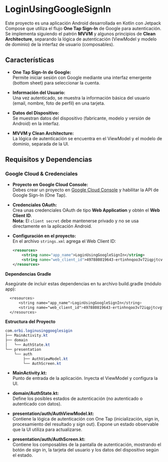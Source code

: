 # LoginUsingGoogleSignIn

Este proyecto es una aplicación Android desarrollada en Kotlin con Jetpack Compose que utiliza el flujo **One Tap Sign-In** de Google para autenticación. Se implementa siguiendo el patrón **MVVM** y algunos principios de **Clean Architecture**, separando la lógica de autenticación (ViewModel y modelo de dominio) de la interfaz de usuario (composables).

## Características

- **One Tap Sign-In de Google:**  
  Permite iniciar sesión con Google mediante una interfaz emergente (bottom sheet) para seleccionar la cuenta.

- **Información del Usuario:**  
  Una vez autenticado, se muestra la información básica del usuario (email, nombre, foto de perfil) en una tarjeta.

- **Datos del Dispositivo:**  
  Se muestran datos del dispositivo (fabricante, modelo y versión de Android) en la interfaz.

- **MVVM y Clean Architecture:**  
  La lógica de autenticación se encuentra en el ViewModel y el modelo de dominio, separada de la UI.

## Requisitos y Dependencias

### Google Cloud & Credenciales

- **Proyecto en Google Cloud Console:**  
  Debes crear un proyecto en [Google Cloud Console](https://console.cloud.google.com/) y habilitar la API de Google Sign-In (One Tap).

- **Credenciales OAuth:**  
  Crea unas credenciales OAuth de tipo **Web Application** y obtén el **Web Client ID**.  
  **Nota:** El `client secret` debe mantenerse privado y no se usa directamente en la aplicación Android.

- **Configuración en el proyecto:**  
  En el archivo `strings.xml` agrega el Web Client ID:
  ```xml
  <resources>
      <string name="app_name">LoginUsingGoogleSignIn</string>
      <string name="web_client_id">497880819643-ertinhnqoo3v72iqpjtcvgflekijkhsn.apps.googleusercontent.com</string>
  </resources>
  ```

**Dependencias Gradle**

Asegúrate de incluir estas dependencias en tu archivo build.gradle (módulo app):

```scss
  <resources>
      <string name="app_name">LoginUsingGoogleSignIn</string>
      <string name="web_client_id">497880819643-ertinhnqoo3v72iqpjtcvgflekijkhsn.apps.googleusercontent.com</string>
  </resources>
```

**Estructura del Proyecto**
```scss
com.orbi.loginusinggooglesigin
├── MainActivity.kt
├── domain
│   └── AuthState.kt
└── presentation
    └── auth
        ├── AuthViewModel.kt
        └── AuthScreen.kt
```

- **MainActivity.kt:**  
  Punto de entrada de la aplicación. Inyecta el ViewModel y configura la UI.

- **domain/AuthState.kt:**  
  Define los posibles estados de autenticación (no autenticado o autenticado con datos).

- **presentation/auth/AuthViewModel.kt:**  
  Contiene la lógica de autenticación con One Tap (inicialización, sign in, procesamiento del resultado y sign out).
Expone un estado observable que la UI utiliza para actualizarse.

- **presentation/auth/AuthScreen.kt:**  
  Contiene los composables de la pantalla de autenticación, mostrando el botón de sign in, la tarjeta del usuario y los datos del dispositivo según el estado.

